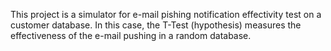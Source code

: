 This project is a simulator for e-mail pishing notification effectivity test on a customer database.
In this case, the T-Test (hypothesis) measures the effectiveness
of the e-mail pushing in a random database.

